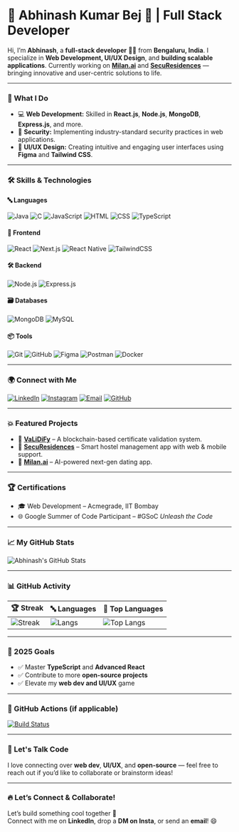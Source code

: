 # 🌟 Abhinash Kumar Bej 🚀 | Full Stack Developer

Hi, I’m **Abhinash**, a **full-stack developer** 👨‍💻 from **Bengaluru, India**. I specialize in **Web Development, UI/UX Design**, and **building scalable applications**. Currently working on **[Milan.ai](https://github.com/AKB2004)** and **[SecuResidences](https://securesidences.com)** — bringing innovative and user-centric solutions to life.

---

### 🚀 What I Do
- 💻 **Web Development:** Skilled in **React.js**, **Node.js**, **MongoDB**, **Express.js**, and more.
- 🔐 **Security:** Implementing industry-standard security practices in web applications.
- 🧠 **UI/UX Design:** Creating intuitive and engaging user interfaces using **Figma** and **Tailwind CSS**.

---

### 🛠 Skills & Technologies

#### 🔤 Languages  
![Java](https://img.shields.io/badge/Java-007396?logo=java&logoColor=white)
![C](https://img.shields.io/badge/C-A8B9CC?logo=c&logoColor=white)
![JavaScript](https://img.shields.io/badge/JavaScript-F7DF1E?logo=javascript&logoColor=black)
![HTML](https://img.shields.io/badge/HTML-E34F26?logo=html5&logoColor=white)
![CSS](https://img.shields.io/badge/CSS-1572B6?logo=css3&logoColor=white)
![TypeScript](https://img.shields.io/badge/TypeScript-3178C6?logo=typescript&logoColor=white)

#### 🧩 Frontend  
![React](https://img.shields.io/badge/React-61DAFB?logo=react&logoColor=white)
![Next.js](https://img.shields.io/badge/Next.js-000000?logo=nextdotjs&logoColor=white)
![React Native](https://img.shields.io/badge/React_Native-20232A?logo=react&logoColor=61DAFB)
![TailwindCSS](https://img.shields.io/badge/TailwindCSS-06B6D4?logo=tailwindcss&logoColor=white)

#### 🛠 Backend  
![Node.js](https://img.shields.io/badge/Node.js-8CC84B?logo=node.js&logoColor=white)
![Express.js](https://img.shields.io/badge/Express.js-000000?logo=express&logoColor=white)

#### 🗃 Databases  
![MongoDB](https://img.shields.io/badge/MongoDB-47A248?logo=mongodb&logoColor=white)
![MySQL](https://img.shields.io/badge/MySQL-4479A1?logo=mysql&logoColor=white)

#### 📦 Tools  
![Git](https://img.shields.io/badge/Git-F05032?logo=git&logoColor=white)
![GitHub](https://img.shields.io/badge/GitHub-181717?logo=github&logoColor=white)
![Figma](https://img.shields.io/badge/Figma-000000?logo=figma&logoColor=white)
![Postman](https://img.shields.io/badge/Postman-FF6C37?logo=postman&logoColor=white)
![Docker](https://img.shields.io/badge/Docker-2496ED?logo=docker&logoColor=white)

---

### 🌍 Connect with Me

[![LinkedIn](https://img.shields.io/badge/-LinkedIn-0A66C2?style=flat-square&logo=linkedin&logoColor=white)](https://www.linkedin.com/in/abhinash-kumar-bej-59aa27259/)
[![Instagram](https://img.shields.io/badge/-Instagram-E4405F?style=flat-square&logo=instagram&logoColor=white)](https://www.instagram.com/abhinash_bej22/)
[![Email](https://img.shields.io/badge/-Email-D14836?style=flat-square&logo=gmail&logoColor=white)](mailto:bejabhinash@gmail.com)
[![GitHub](https://img.shields.io/badge/-GitHub-181717?style=flat-square&logo=github&logoColor=white)](https://github.com/AKB2004)

---

### 💥 Featured Projects

- 🔗 [**VaLiDiFy**](https://github.com/AKB2004/VaLiDiFy) – A blockchain-based certificate validation system.
- 🔗 [**SecuResidences**](https://securesidences.com) – Smart hostel management app with web & mobile support.
- 🔗 [**Milan.ai**](https://github.com/AKB2004) – AI-powered next-gen dating app.

---

### 🏆 Certifications

- 🎓 Web Development – Acmegrade, IIT Bombay  
- 🌐 Google Summer of Code Participant – #GSoC *Unleash the Code*

---

### 📈 My GitHub Stats

![Abhinash's GitHub Stats](https://github-readme-stats.vercel.app/api?username=AKB2004&count_private=true&show_icons=true&theme=radical)

---

### 📊 GitHub Activity

| 🏆 Streak | 🔤 Languages | 📌 Top Languages |
|----------|--------------|------------------|
| ![Streak](https://github-readme-streak-stats.herokuapp.com/?user=AKB2004&theme=radical) | ![Langs](https://github-readme-stats.vercel.app/api/top-langs/?username=AKB2004&layout=compact&theme=radical) | ![Top Langs](https://github-readme-stats.vercel.app/api/top-langs/?username=AKB2004&langs_count=10&theme=radical) |

---

### 🎯 2025 Goals

- ✅ Master **TypeScript** and **Advanced React**
- ✅ Contribute to more **open-source projects**
- ✅ Elevate my **web dev and UI/UX** game

---

### 🔧 GitHub Actions (if applicable)

[![Build Status](https://img.shields.io/github/actions/workflow/status/AKB2004/RepoName/ci.yml?branch=main&logo=github)](https://github.com/AKB2004/RepoName/actions)

---

### 💬 Let's Talk Code

I love connecting over **web dev**, **UI/UX**, and **open-source** — feel free to reach out if you’d like to collaborate or brainstorm ideas!

---

### 🔥 Let’s Connect & Collaborate!

Let’s build something cool together 🚀  
Connect with me on **LinkedIn**, drop a **DM on Insta**, or send an **email**! 😄
